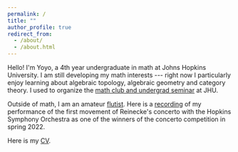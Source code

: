 ```yaml
---
permalink: /
title: ""
author_profile: true
redirect_from: 
  - /about/
  - /about.html
---
```


Hello!
I'm Yoyo, a 4th year undergraduate in math at Johns Hopkins University.
I am still developing my math interests ---
right now I particularly enjoy learning about
algebraic topology, algebraic geometry and category theory.
I used to organize the 
[math club and undergrad seminar](https://sites.google.com/view/jhu-mathclub/)
at JHU.

Outside of math, I am an amateur [flutist](/music).
Here is a [recording](files/reinecke.mp3) of my performance of
the first movement of Reinecke's concerto with the Hopkins Symphony Orchestra
as one of the winners of the concerto competition in spring 2022.

Here is my [CV](files/cv.pdf).
